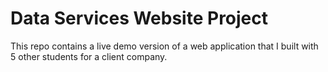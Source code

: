 # Data Services Website Project

This repo contains a live demo version of a web application that I built with 5 other students for a client company.

